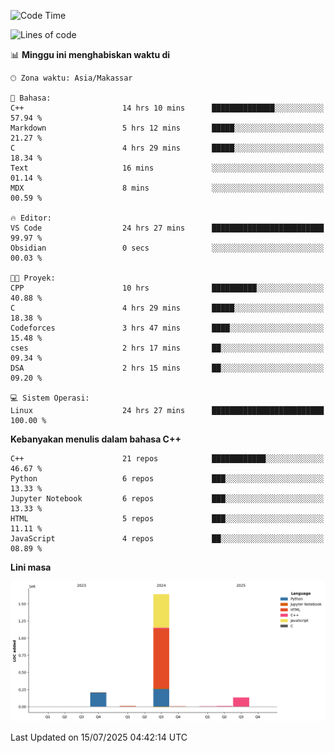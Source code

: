 <!--START_SECTION:waka-->
![Code Time](http://img.shields.io/badge/Code%20Time-342%20hrs%2013%20mins-blue)

![Lines of code](https://img.shields.io/badge/Sejak%20Hello%20World%20aku%20telah%20menulis-2.0%20million%20baris%20kode-blue)

📊 **Minggu ini menghabiskan waktu di** 

```text
🕑︎ Zona waktu: Asia/Makassar

💬 Bahasa: 
C++                      14 hrs 10 mins      ██████████████░░░░░░░░░░░   57.94 % 
Markdown                 5 hrs 12 mins       █████░░░░░░░░░░░░░░░░░░░░   21.27 % 
C                        4 hrs 29 mins       █████░░░░░░░░░░░░░░░░░░░░   18.34 % 
Text                     16 mins             ░░░░░░░░░░░░░░░░░░░░░░░░░   01.14 % 
MDX                      8 mins              ░░░░░░░░░░░░░░░░░░░░░░░░░   00.59 % 

🔥 Editor: 
VS Code                  24 hrs 27 mins      █████████████████████████   99.97 % 
Obsidian                 0 secs              ░░░░░░░░░░░░░░░░░░░░░░░░░   00.03 % 

🐱‍💻 Proyek: 
CPP                      10 hrs              ██████████░░░░░░░░░░░░░░░   40.88 % 
C                        4 hrs 29 mins       █████░░░░░░░░░░░░░░░░░░░░   18.38 % 
Codeforces               3 hrs 47 mins       ████░░░░░░░░░░░░░░░░░░░░░   15.48 % 
cses                     2 hrs 17 mins       ██░░░░░░░░░░░░░░░░░░░░░░░   09.34 % 
DSA                      2 hrs 15 mins       ██░░░░░░░░░░░░░░░░░░░░░░░   09.20 % 

💻 Sistem Operasi: 
Linux                    24 hrs 27 mins      █████████████████████████   100.00 % 
```

**Kebanyakan menulis dalam bahasa C++** 

```text
C++                      21 repos            ████████████░░░░░░░░░░░░░   46.67 % 
Python                   6 repos             ███░░░░░░░░░░░░░░░░░░░░░░   13.33 % 
Jupyter Notebook         6 repos             ███░░░░░░░░░░░░░░░░░░░░░░   13.33 % 
HTML                     5 repos             ███░░░░░░░░░░░░░░░░░░░░░░   11.11 % 
JavaScript               4 repos             ██░░░░░░░░░░░░░░░░░░░░░░░   08.89 % 
```



**Lini masa**

![Lines of Code chart](https://raw.githubusercontent.com/yusuf601/yusuf601/main/assets/bar_graph.png)


 Last Updated on 15/07/2025 04:42:14 UTC
<!--END_SECTION:waka-->

